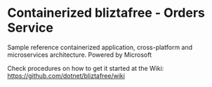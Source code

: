 # Containerized bliztafree - Orders Service
Sample reference containerized application, cross-platform and microservices architecture.
Powered by Microsoft

Check procedures on how to get it started at the Wiki:
https://github.com/dotnet/bliztafree/wiki





